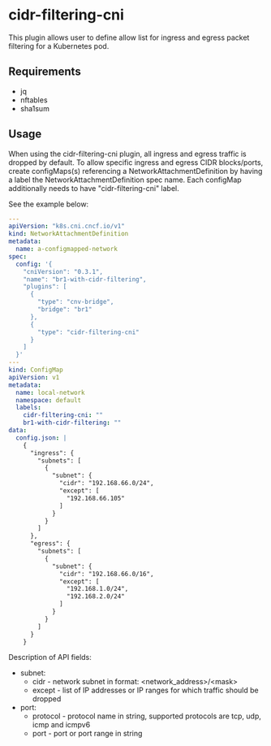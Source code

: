 # cidr-filtering-cni

This plugin allows user to define allow list for ingress and egress packet filtering for a Kubernetes pod.

## Requirements

- jq
- nftables
- sha1sum

## Usage

When using the cidr-filtering-cni plugin, all ingress and egress traffic is dropped by default.
To allow specific ingress and egress CIDR blocks/ports, create configMaps(s) referencing a NetworkAttachmentDefinition by having a label the NetworkAttachmentDefinition spec name.
Each configMap additionally needs to have "cidr-filtering-cni" label.

See the example below:

```yaml
---
apiVersion: "k8s.cni.cncf.io/v1"
kind: NetworkAttachmentDefinition
metadata:
  name: a-configmapped-network
spec:
  config: '{
    "cniVersion": "0.3.1",
    "name": "br1-with-cidr-filtering",
    "plugins": [
      {
        "type": "cnv-bridge",
        "bridge": "br1"
      },
      {
        "type": "cidr-filtering-cni"
      }
    ]
  }'
---
kind: ConfigMap
apiVersion: v1
metadata:
  name: local-network
  namespace: default
  labels:
    cidr-filtering-cni: ""
    br1-with-cidr-filtering: ""
data:
  config.json: |
    {
      "ingress": {
        "subnets": [
          {
            "subnet": {
              "cidr": "192.168.66.0/24",
              "except": [
                "192.168.66.105"
              ]
            }
          }
        ]
      },
      "egress": {
        "subnets": [
          {
            "subnet": {
              "cidr": "192.168.66.0/16",
              "except": [
                "192.168.1.0/24",
                "192.168.2.0/24"
              ]
            }
          }
        ]
      }
    }
```

Description of API fields:

- subnet:
  - cidr - network subnet in format: \<network_address\>/\<mask\>
  - except - list of IP addresses or IP ranges for which traffic should be dropped
- port:
  - protocol - protocol name in string, supported protocols are tcp, udp, icmp and icmpv6
  - port - port or port range in string
